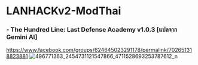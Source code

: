 # LANHACKv2-ModThai
### - The Hundred Line: Last Defense Academy v1.0.3 [แปลจาก Gemini AI]
https://www.facebook.com/groups/624645023291178/permalink/702651318823881
![496771363_2454731121547866_4711528693253787612_n](https://github.com/user-attachments/assets/07a7e3b1-f70b-4724-bad2-971141f1780e)
